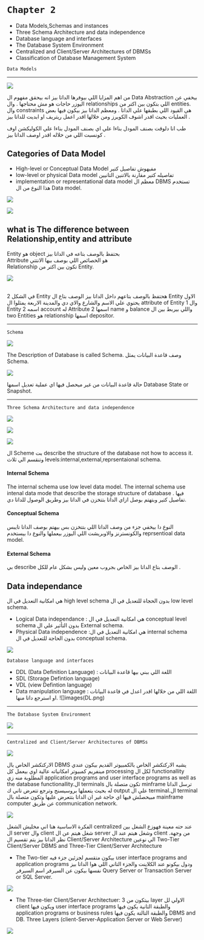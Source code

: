 # `Chapter 2`
  - Data Models,Schemas and instances
  - Three Schema Architecture and data independence 
  - Database language and interfaces
  - The Database System Environment
  - Centralized and Client/Server Architectures of DBMSs
  - Classification of Database Management System

`Data Models`
<hr>
  
![](https://github.com/ahmdeltoky03/Database/blob/main/chapter%202/images/DM.png)

من اهم المزايا اللي بيوفرها الداتا بيز انه بيحقق مفهوم ال Data Abstraction بيخفي عن اليوزر حاجات هو مش محتاجها .
وال relationships اللي بتكون بين اكتر من entities.
وال constraints هي القيود اللي بطبقها علي الداتا .
ومعظم الداتا بيز بيكون فيها بعض العمليات بحيث اقدر اشوف الكويرز ومن خلالها اقدر اعمل ريتريف او ابديت للداتا بيز .


طب انا دلوقت بصنف المودل بناءا علي اي بصنف المودل بناءا علي الكوليكشن اوف كونسبت اللي من خلاله اقدر اوصف الداتا بيز .
## Categories of Data Model
  - High-level  or Conceptual Data Model مفيهوش تفاصيل كتير 
  - low-level or physical Data model تفاصيله كتير مقارنة بالاتنين التانيين
  - implementation or representational data model معظم ال DBMS تستخدم هذا النوع من ال Data model. 

![](https://github.com/ahmdeltoky03/Database/blob/main/chapter%202/images/CDM.png)


![](https://github.com/ahmdeltoky03/Database/blob/main/chapter%202/images/LL.png)

## what is The difference between Relationship,entity and attribute

Entity هو object بحتفظ بالوصف بتاعه في الداتا بيز
<br>
Attribute هو الخصائص اللي بوصف بيها الانتتي 
<br>
Relationship تكون بين اكتر من Entity.


![](https://github.com/ahmdeltoky03/Database/blob/main/chapter%202/images/REA.png)

<br>
في الشكل 2 Entity هحتفظ بالوصف بتاعهم داخل الداتا بيز الوصف بتاع ال Entity الاول يحتوي علي الاسم والشارع والاي دي والمدينة الاربعة يمثلوا ال attribute of Entity 1 
وال Entity 2 اسمه account له   Attribute 2 اسمها name و balance واللي بيربط بين ال two Entities هو relationship اسمها depositor.

<hr>

`Schema`

![](https://github.com/ahmdeltoky03/Database/blob/main/chapter%202/images/S.png)

The Description of Database is called Schema.
وصف قاعدة البيانات يمثل Schema.

![](https://github.com/ahmdeltoky03/Database/blob/main/chapter%202/images/DS.png)

حالة قاعدة البيانات من غير ميحصل فيها اي عملية تعديل اسمها Database State or Snapshot.

<hr>


`Three Schema Architecture and data independence`

![](https://github.com/ahmdeltoky03/Database/blob/main/chapter%202/images/IL.png)


![](https://github.com/ahmdeltoky03/Database/blob/main/chapter%202/images/CL.png)


![](https://github.com/ahmdeltoky03/Database/blob/main/chapter%202/images/EL.png)


ال Scheme بت describe  the structure of the database not how to access it. وتنقسم الي ثلاث levels:internal,external,reprsentaional schema.

#### Internal Schema
The internal schema use low level data model.
The internal schema use intenal data mode that describe the storage structure of database .
فيها تفاصيل كتير وبتهتم بوصل ازاي الداتا بتتخزن في الداتا بيز وطريق الوصول للداتا دي.

#### Conceptual Schema
النوع دا بيخفي جزء من وصف الداتا اللي بتتخزن بس بيهتم بوصف الداتا تايبس والكونسترنز والاوبريشت اللي اليوزر بيعملها والنوع دا بيستخدم reprsentioal data model.
#### External Schema 
بي describe الوصف بتاع الداتا بيز الخاص بجروب معين  وليس بشكل عام للكل .



## Data independance
هي امكانية التعديل في ال high level schema بدون الحجاة للتعديل في ال low level schema.
   * Logical Data independance
    : هي امكانية التعديل في ال conceptual level schema بدون التأثير علي ال External schema.
   * Physical Data independence
   :هي امكانية التعديل في ال internal schema بدون الحاجة للتعديل في ال conceptual schema.


![](https://github.com/ahmdeltoky03/Database/blob/main/chapter%202/images/DI.png)


`Database language and interfaces`
  * DDL  (Data Definition Language) : اللغة اللي ببني بيها قاعدة البيانات
  * SDL (Storage Defintion language)
  * VDL (view Defintion language)
  * Data manipulation language : اللغة اللي من خلالها اقدر اعدل في قاعدة البيانات او استرجع داتا منها.
![]images\(DL.png)

<hr>

`The Database System Environment`

![](https://github.com/ahmdeltoky03/Database/blob/main/chapter%202/images/DSE.png)


<hr>


`Centralized and Client/Server Architectures of DBMSs`

![](https://github.com/ahmdeltoky03/Database/blob/main/chapter%202/images/CDBA.png)

الاركتكشر الخاص بال DBMS يشبه الاركتكشر الخاص بالكمبيوتر القديم بيكون عندي مينفريم كمبيوتر امكانياته عالية اوي بيعمل كل processing لكل ال functionallity المطلوبة منه زي application programs and user interface programs as well as the database functionallity.ال terminals تكون متصلة بال minframe ترسل الداتا له بحيث يتعملها بروسيسنج وترجع تتعرض تاني ك output علي ال terminal.ال terminal مبيحصلش فيها اي حاجة غير ان الداتا بتتعرض عليها وتكون متصلة بال mainframe computer عن طريق communication network.


![](https://github.com/ahmdeltoky03/Database/blob/main/chapter%202/images/CSA.png)

الفكرة الاساسية هنا اني مخليش الشغل centralized عند حته معينة فهوزع الشغل بين ال server وال client شغل هيتم عن ال server وشغل هيتم عند ال client .من وجهة نظر الداتا بيز يتم تقسيم ال Client/Server Architecture الي نوعين 
Two-Tier Client/Server DBMS and Three-Tier  Client/Server Architecture
* The Two-tier 
بيكون متقسم لجزئين جزء فيه user interface programs and application programs ودول بيكونو عند الكلاينت والجزء التاني اللي هوا الداتا بيز نفسها بيكون عن السيرفر اسم السيرفر Query Server or Transaction Server or SQL Server.


![](https://github.com/ahmdeltoky03/Database/blob/main/chapter%202/images/CS.png)

* The Three-tier Client/Server Architectuer:
بيتكون من 3 layer الاولي لل client ويكون فيها user interface programs والطبقة التانية يكون فيها application programs or business rules والطبقة التالتة يكون فيها DBMS and DB.
Three Layers (client-Server-Application Server or Web Server)

![](https://github.com/ahmdeltoky03/Database/blob/main/chapter%202/images/TT.png)
